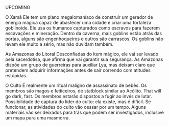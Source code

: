 UPCOMING

O Xamã
Ele tem um plano megalomaníaco de construir um gerador de energia mágica capaz de abastecer uma cidade e criar uma fortaleza goblinoide. Ele usa os humanos capturados como escravos para fazerem escavações e mineração. Dentro da caverna, mais goblins estão atrás das portas, alguns são engenhoqueiros e outros são carrascos. Os goblins não levam ele muito a sério, mas não duvidam também. 

As Amazonas do Litoral
Desconfiadas do item mágico, ele vai ser levado pela sacerdotisa, que afirma que vai garantir sua segurança. As Amazonas dispõe um grupo de guerreiras para auxiliar Lya, mas deixam claro que pretendem adquirir informações antes de sair correndo com atitudes estúpidas.

O Culto
É realmente um ritual maligno de assassinato de bebês. Os membros são magos e feiticeiros, de statblock similar ao Acólito. That will go dark, fast. Os membros estarão dispostos a fugir ao invés de lutar. 
Possibilidade de captura do líder do culto: ela existe, mas é difícil. Se funcionar, as atividades do culto vão cessar por um tempo.
Alguns materiais vão ser deixados para trás que podem ser investigados, inclusive um mapa para uma masmorra.


